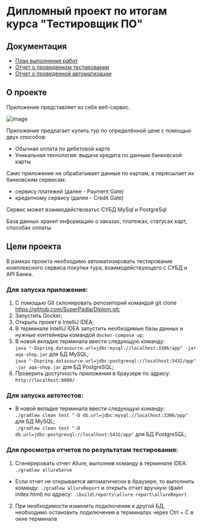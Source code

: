 # Дипломный проект по итогам курса "Тестировщик ПО"

## Документация

* [План выполнения работ](https://github.com/SuperPadla/Diplom/blob/9c4ad2bb4249b9c805b13c731d10bf4144dc96eb/docs/Plan.md)
* [Отчет о проведенном тестировании](https://github.com/SuperPadla/Diplom/blob/9c4ad2bb4249b9c805b13c731d10bf4144dc96eb/docs/Report.md)
* [Отчет о проведенной автоматизации](https://github.com/SuperPadla/Diplom/blob/9c4ad2bb4249b9c805b13c731d10bf4144dc96eb/docs/Summary.md)



## О проекте
Приложение представляет из себя веб-сервис.

![image](https://user-images.githubusercontent.com/97331580/192088410-3df39e3e-a875-4114-80bb-9048515ee215.png)

Приложение предлагает купить тур по определённой цене с помощью двух способов:

* Обычная оплата по дебетовой карте
* Уникальная технология: выдача кредита по данным банковской карты

Само приложение не обрабатывает данные по картам, а пересылает их банковским сервисам:

* сервису платежей (далее - Payment Gate)
* кредитному сервису (далее - Credit Gate)

Сервис может взаимодействоватьс СУБД  MySql и PostgreSql

База данных хранит информацию о заказах, платежах, статусах карт, способах оплаты.

## Цели проекта

В рамках проекта необходимо автоматизировать тестирование комплексного сервиса покупки тура, взаимодействующего с СУБД и API Банка.

### Для запуска приложения:

1. С помощью Git cклонировать репозиторий командой git clone https://github.com/SuperPadla/Diplom.git;
2. Запустить Docker;
3. Открыть проект в IntelliJ IDEA;
4. В терминале IntelliJ IDEA запустить необходимые базы данных и нужные контейнеры командой `docker-compose up`;
6. В новой вкладке терминала ввести следующую команду:  
   `java "-Dspring.datasource.url=jdbc:mysql://localhost:3306/app" -jar aqa-shop.jar` для БД MySQL;  
   `java "-Dspring.datasource.url=jdbc:postgresql://localhost:5432/app" -jar aqa-shop.jar` для БД PostgreSQL;
7. Проверить доступность приложения в браузере по адресу:  
   `http://localhost:8080/`

### Для запуска автотестов:

- В новой вкладке терминала ввести следующую команду:  
  `./gradlew clean test "-D db.url=jdbc:mysql://localhost:3306/app"` для БД MySQL;  
  `./gradlew clean test "-D db.url=jdbc:postgresql://localhost:5432/app"` для БД PostgreSQL;

### Для просмотра отчетов по результатам тестирования:
1. Сгенерировать отчет Allure, выполнив команду в терминале IDEA: ```./gradlew allureServe```
* Если отчет не открывается автоматически в браузере, то выполнить команду: ```./gradlew allureReport``` и открыть отчет вручную (файл index.html) по адресу: ```.\build\reports\allure-report\allureReport```
2. При необходимости изменить подключение к другой БД, необходимо остановить подключения в терминалах черех Ctrl + C в окне терминала
